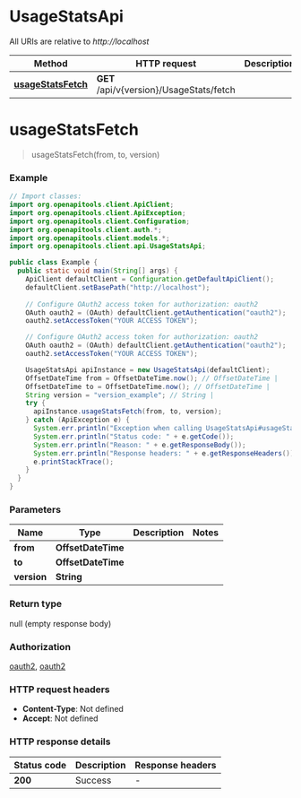 # UsageStatsApi

All URIs are relative to *http://localhost*

| Method | HTTP request | Description |
|------------- | ------------- | -------------|
| [**usageStatsFetch**](UsageStatsApi.md#usageStatsFetch) | **GET** /api/v{version}/UsageStats/fetch |  |


<a id="usageStatsFetch"></a>
# **usageStatsFetch**
> usageStatsFetch(from, to, version)



### Example
```java
// Import classes:
import org.openapitools.client.ApiClient;
import org.openapitools.client.ApiException;
import org.openapitools.client.Configuration;
import org.openapitools.client.auth.*;
import org.openapitools.client.models.*;
import org.openapitools.client.api.UsageStatsApi;

public class Example {
  public static void main(String[] args) {
    ApiClient defaultClient = Configuration.getDefaultApiClient();
    defaultClient.setBasePath("http://localhost");
    
    // Configure OAuth2 access token for authorization: oauth2
    OAuth oauth2 = (OAuth) defaultClient.getAuthentication("oauth2");
    oauth2.setAccessToken("YOUR ACCESS TOKEN");

    // Configure OAuth2 access token for authorization: oauth2
    OAuth oauth2 = (OAuth) defaultClient.getAuthentication("oauth2");
    oauth2.setAccessToken("YOUR ACCESS TOKEN");

    UsageStatsApi apiInstance = new UsageStatsApi(defaultClient);
    OffsetDateTime from = OffsetDateTime.now(); // OffsetDateTime | 
    OffsetDateTime to = OffsetDateTime.now(); // OffsetDateTime | 
    String version = "version_example"; // String | 
    try {
      apiInstance.usageStatsFetch(from, to, version);
    } catch (ApiException e) {
      System.err.println("Exception when calling UsageStatsApi#usageStatsFetch");
      System.err.println("Status code: " + e.getCode());
      System.err.println("Reason: " + e.getResponseBody());
      System.err.println("Response headers: " + e.getResponseHeaders());
      e.printStackTrace();
    }
  }
}
```

### Parameters

| Name | Type | Description  | Notes |
|------------- | ------------- | ------------- | -------------|
| **from** | **OffsetDateTime**|  | |
| **to** | **OffsetDateTime**|  | |
| **version** | **String**|  | |

### Return type

null (empty response body)

### Authorization

[oauth2](../README.md#oauth2), [oauth2](../README.md#oauth2)

### HTTP request headers

 - **Content-Type**: Not defined
 - **Accept**: Not defined

### HTTP response details
| Status code | Description | Response headers |
|-------------|-------------|------------------|
| **200** | Success |  -  |

